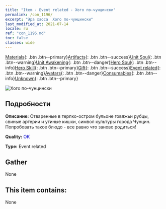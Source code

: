 ```yaml
---
title: "Item - Event related - Хого по-чунцински"
permalink: /con_1196/
excerpt: "Эра хаоса  Хого по-чунцински"
last_modified_at: 2021-07-14
locale: ru
ref: "con_1196.md"
toc: false
classes: wide
---
```

 [Materials](/ItemsRU/){: .btn .btn--primary}[Artifacts](/ItemsRU/Artifacts/){: .btn .btn--success}[Unit Soul](/ItemsRU/UnitSoul/){: .btn .btn--warning}[Unit Awakening](/ItemsRU/UnitAwakening/){: .btn .btn--danger}[Hero Soul](/ItemsRU/HeroSoul/){: .btn .btn--info}[Hero Skill](/ItemsRU/HeroSkill/){: .btn .btn--primary}[Gift](/ItemsRU/Gift/){: .btn .btn--success}[Event related](/ItemsRU/Events/){: .btn .btn--warning}[Avatars](/ItemsRU/Avatars/){: .btn .btn--danger}[Consumables](/ItemsRU/Consumables/){: .btn .btn--info}[Unknown](/ItemsRU/Unknown/){: .btn .btn--primary}

 ![Хого по-чунцински](/images/t/i_81521111.png)

## Подробности
 **Описание:** Отваренные в терпко-остром бульоне говяжьи рубцы, свиные артерии и утиные кишки, символ культуры города Чунцин. Попробовать такое блюдо - все равно что заново родиться!

 **Quality:** <span style="color: #0000CD">OK</span>

 **Type:** Event related

## Gather

  None

## This item contains:

  None

